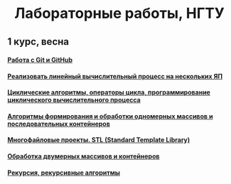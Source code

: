 <h1 align="center" hidden>Программирование</h1>
<h3 align="center" style="font-size: 32px; margin-top: 21.44px;">Лабораторные работы, НГТУ</h3>

## 1 курс, весна

#### [Работа с Git и GitHub](./Laboratory_1/)

#### [Реализовать линейный вычислительный процесс на нескольких ЯП](./Laboratory_2/)

#### [Циклические алгоритмы, операторы цикла, программирование циклического вычислительного процесса](./Laboratory_3/)

#### [Алгоритмы формирования и обработки одномерных массивов и последовательных контейнеров](./Laboratory_4/)

#### [Многофайловые проекты. STL (Standard Template Library)](./Laboratory_5/)

#### [Обработка двумерных массивов и контейнеров](./Laboratory_6/)

#### [Рекурсия, рекурсивные алгоритмы](./Laboratory_7/)
